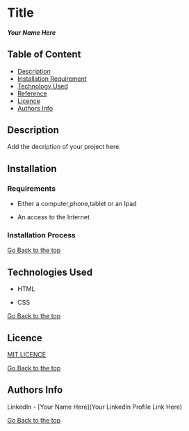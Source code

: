 # Title

##### Your Name Here 

## Table of Content

+ [Description](#Description)
+ [Installation Requirement](#Installation)
+ [Technology Used](#technologies-used)
+ [Reference](#reference)
+ [Licence](#licence)
+ [Authors Info](#author-Info)

## Description
<p>Add the decription of your project here.</p>

## Installation

### Requirements

* Either a computer,phone,tablet or an Ipad

* An access to the Internet

### Installation Process

[Go Back to the top](#title)

## Technologies Used

* HTML 

* CSS


[Go Back to the top](#title)

## Licence
[MIT LICENCE](LICENCE)

[Go Back to the top](#title)

## Authors Info


LinkedIn - [Your Name Here](Your LinkedIn Profile Link Here)

[Go Back to the top](#title)
